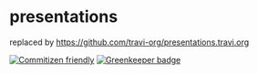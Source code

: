 # presentations

replaced by https://github.com/travi-org/presentations.travi.org

[![Commitizen friendly](https://img.shields.io/badge/commitizen-friendly-brightgreen.svg)](http://commitizen.github.io/cz-cli/)
[![Greenkeeper badge](https://badges.greenkeeper.io/travi/presentations.svg)](https://greenkeeper.io/)
